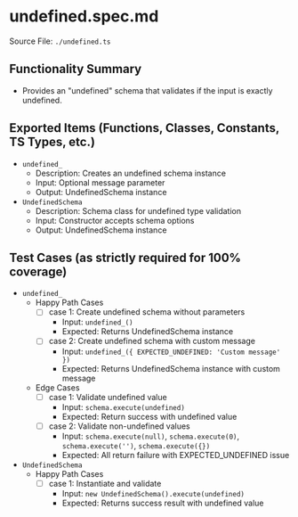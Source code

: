 # undefined.spec.md

Source File: `./undefined.ts`

## Functionality Summary
- Provides an "undefined" schema that validates if the input is exactly undefined.

## Exported Items (Functions, Classes, Constants, TS Types, etc.)
- `undefined_`
  - Description: Creates an undefined schema instance
  - Input: Optional message parameter
  - Output: UndefinedSchema instance
- `UndefinedSchema`
  - Description: Schema class for undefined type validation
  - Input: Constructor accepts schema options
  - Output: UndefinedSchema instance

## Test Cases (as strictly required for 100% coverage)
- `undefined_`
  - Happy Path Cases
    - [ ] case 1: Create undefined schema without parameters
      - Input: `undefined_()`
      - Expected: Returns UndefinedSchema instance
    - [ ] case 2: Create undefined schema with custom message
      - Input: `undefined_({ EXPECTED_UNDEFINED: 'Custom message' })`
      - Expected: Returns UndefinedSchema instance with custom message
  - Edge Cases
    - [ ] case 1: Validate undefined value
      - Input: `schema.execute(undefined)`
      - Expected: Return success with undefined value
    - [ ] case 2: Validate non-undefined values
      - Input: `schema.execute(null)`, `schema.execute(0)`, `schema.execute('')`, `schema.execute({})`
      - Expected: All return failure with EXPECTED_UNDEFINED issue
- `UndefinedSchema`
  - Happy Path Cases
    - [ ] case 1: Instantiate and validate
      - Input: `new UndefinedSchema().execute(undefined)`
      - Expected: Returns success result with undefined value
